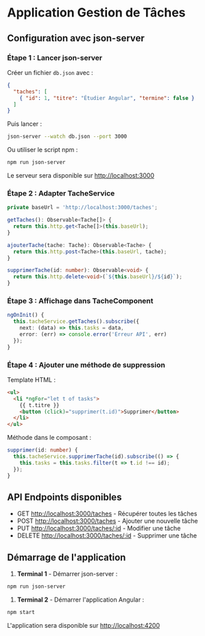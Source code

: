 # Application Gestion de Tâches

## Configuration avec json-server

### Étape 1 : Lancer json-server

Créer un fichier `db.json` avec :

```json
{
  "taches": [
    { "id": 1, "titre": "Étudier Angular", "termine": false }
  ]
}
```

Puis lancer :

```bash
json-server --watch db.json --port 3000
```

Ou utiliser le script npm :

```bash
npm run json-server
```

Le serveur sera disponible sur <http://localhost:3000>

### Étape 2 : Adapter TacheService

```typescript
private baseUrl = 'http://localhost:3000/taches';

getTaches(): Observable<Tache[]> {
  return this.http.get<Tache[]>(this.baseUrl);
}

ajouterTache(tache: Tache): Observable<Tache> {
  return this.http.post<Tache>(this.baseUrl, tache);
}

supprimerTache(id: number): Observable<void> {
  return this.http.delete<void>(`${this.baseUrl}/${id}`);
}
```

### Étape 3 : Affichage dans TacheComponent

```typescript
ngOnInit() {
  this.tacheService.getTaches().subscribe({
    next: (data) => this.tasks = data,
    error: (err) => console.error('Erreur API', err)
  });
}
```

### Étape 4 : Ajouter une méthode de suppression

Template HTML :

```html
<ul>
  <li *ngFor="let t of tasks">
    {{ t.titre }}
    <button (click)="supprimer(t.id)">Supprimer</button>
  </li>
</ul>
```

Méthode dans le composant :

```typescript
supprimer(id: number) {
  this.tacheService.supprimerTache(id).subscribe(() => {
    this.tasks = this.tasks.filter(t => t.id !== id);
  });
}
```

## API Endpoints disponibles

- GET <http://localhost:3000/taches> - Récupérer toutes les tâches
- POST <http://localhost:3000/taches> - Ajouter une nouvelle tâche
- PUT <http://localhost:3000/taches/:id> - Modifier une tâche
- DELETE <http://localhost:3000/taches/:id> - Supprimer une tâche

## Démarrage de l'application

1. **Terminal 1** - Démarrer json-server :

```bash
npm run json-server
```

1. **Terminal 2** - Démarrer l'application Angular :

```bash
npm start
```

L'application sera disponible sur <http://localhost:4200>
